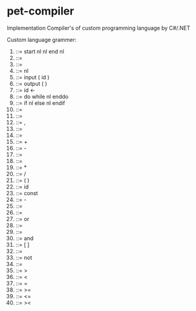# pet-compiler
Implementation Compiler's of custom programming language by C#/.NET

Custom language grammer:

1. <program> ::= start nl <operlist1> nl end nl
2. <operlist1> ::= <operlist>
3. <operlist> ::= <oper>
4. <operlist> ::= <operlist> nl <oper>
5. <oper> ::= input ( id )
6. <oper> ::= output ( <explist1> )
7. <oper> ::= id <- <exp1>
8. <oper> ::= do while <logexp1> <operlist1> nl enddo
9. <oper> ::= if <logexp1> <operlist1> nl else <operlist1> nl endif
10. <explist1> ::= <explist>
11. <explist> ::= <exp1>
12. <explist> ::= <explist> , <exp1>
13. <exp1> ::= <exp>
14. <exp> ::= <term1>
15. <exp> ::= <exp> + <term1>
16. <exp> ::= <exp> - <term1>
17. <term1> ::= <term>
18. <term> ::= <mult>
19. <term> ::= <term> * <mult>
20. <term> ::= <term> / <mult>
21. <mult> ::= ( <exp1> )
22. <mult> ::= id
23. <mult> ::= const
24. <mult> ::= - <mult>
25. <logexp1> ::= <logexp>
26. <logexp> ::= <logterm1>
27. <logexp> ::= <logexp> or <logterm1>
28. <logterm1> ::= <logterm>
29. <logterm> ::= <logmult>
30. <logterm> ::= <logterm> and <logmult>
31. <logmult> ::= [ <logexp1> ]
32. <logmult> ::= <rel>
33. <logmult> ::= not <logmult>
34. <rel> ::= <exp1> <logsign> <exp1>
35. <logsign> ::= >
36. <logsign> ::= <
37. <logsign> ::= =
38. <logsign> ::= >=
39. <logsign> ::= <=
40. <logsign> ::= ><

